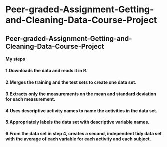 # Peer-graded-Assignment-Getting-and-Cleaning-Data-Course-Project
## Peer-graded-Assignment-Getting-and-Cleaning-Data-Course-Project
#### My steps
#### 1.Downloads the data and reads it in R.
#### 2.Merges the training and the test sets to create one data set.
#### 3.Extracts only the measurements on the mean and standard deviation for each measurement.
#### 4.Uses descriptive activity names to name the activities in the data set.
#### 5.Appropriately labels the data set with descriptive variable names.
#### 6.From the data set in step 4, creates a second, independent tidy data set with the average of each variable for each activity and each subject.
